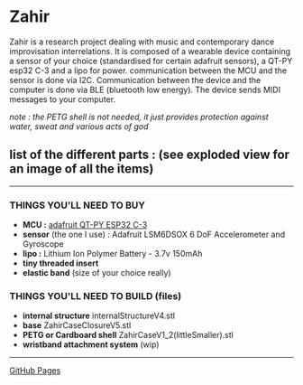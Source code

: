 # Zahir
Zahir is a research project dealing with music and contemporary dance improvisation interrelations. 
It is composed of a wearable device containing a sensor of your choice (standardised for certain adafruit sensors), a QT-PY esp32 C-3 and a lipo for power.
communication between the MCU and the sensor is done via I2C. Communication between the device and the computer is done via BLE (bluetooth low energy). The device sends MIDI messages to your computer. 

*note : the PETG shell is not needed, it just provides protection against water, sweat and various acts of god*

## list of the different parts : (see exploded view for an image of all the items)
---------------------------------------------
### THINGS YOU'LL NEED TO **BUY**

+ **MCU :** [adafruit QT-PY ESP32 C-3](https://www.adafruit.com/product/5405)
+ **sensor** (the one I use) : Adafruit LSM6DSOX 6 DoF Accelerometer and Gyroscope
+ **lipo :** Lithium Ion Polymer Battery - 3.7v 150mAh
+ **tiny threaded insert**
+ **elastic band** (size of your choice really)

### THINGS YOU'LL NEED TO **BUILD** (files)

+ **internal structure** internalStructureV4.stl
+ **base** ZahirCaseClosureV5.stl
+ **PETG or Cardboard shell** ZahirCaseV1_2(littleSmaller).stl
+ **wristband attachment system** (wip)

---------------------------------------------
[GitHub Pages](https://pages.github.com/)
